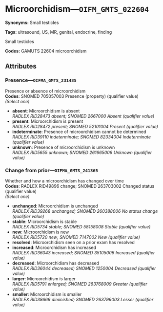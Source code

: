 # Microorchidism—`OIFM_GMTS_022604`

**Synonyms:** Small testicles

**Tags:** ultrasound, US, MR, genital, endocrine, finding

Small testicles

**Codes:** GAMUTS 22604 microorchidism

## Attributes

### Presence—`OIFMA_GMTS_231485`

Presence or absence of microorchidism  
**Codes**: SNOMED 705057003 Presence (property) (qualifier value)  
*(Select one)*

- **absent**: Microorchidism is absent  
_RADLEX RID28473 absent; SNOMED 2667000 Absent (qualifier value)_
- **present**: Microorchidism is present  
_RADLEX RID28472 present; SNOMED 52101004 Present (qualifier value)_
- **indeterminate**: Presence of microorchidism cannot be determined  
_RADLEX RID39110 indeterminate; SNOMED 82334004 Indeterminate (qualifier value)_
- **unknown**: Presence of microorchidism is unknown  
_RADLEX RID5655 unknown; SNOMED 261665006 Unknown (qualifier value)_

### Change from prior—`OIFMA_GMTS_241365`

Whether and how a microorchidism has changed over time  
**Codes**: RADLEX RID49896 change; SNOMED 263703002 Changed status (qualifier value)  
*(Select one)*

- **unchanged**: Microorchidism is unchanged  
_RADLEX RID39268 unchanged; SNOMED 260388006 No status change (qualifier value)_
- **stable**: Microorchidism is stable  
_RADLEX RID5734 stable; SNOMED 58158008 Stable (qualifier value)_
- **new**: Microorchidism is new  
_RADLEX RID5720 new; SNOMED 7147002 New (qualifier value)_
- **resolved**: Microorchidism seen on a prior exam has resolved  
- **increased**: Microorchidism has increased  
_RADLEX RID36043 increased; SNOMED 35105006 Increased (qualifier value)_
- **decreased**: Microorchidism has decreased  
_RADLEX RID36044 decreased; SNOMED 1250004 Decreased (qualifier value)_
- **larger**: Microorchidism is larger  
_RADLEX RID5791 enlarged; SNOMED 263768009 Greater (qualifier value)_
- **smaller**: Microorchidism is smaller  
_RADLEX RID38669 diminished; SNOMED 263796003 Lesser (qualifier value)_